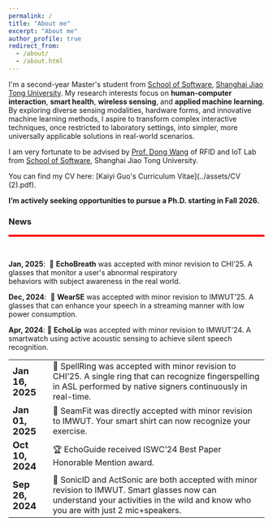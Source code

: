 ```yaml
---
permalink: /
title: "About me"
excerpt: "About me"
author_profile: true
redirect_from: 
  - /about/
  - /about.html
---
```


I'm a second-year Master's student from [School of Software](https://www.se.sjtu.edu.cn/), [Shanghai Jiao Tong University](https://www.sjtu.edu.cn/). My research interests focus on **human-computer interaction**, **smart health**, **wireless sensing**, and **applied machine learning**. By exploring diverse sensing modalities, hardware forms, and innovative machine learning methods, I aspire to transform complex interactive techniques, once restricted to laboratory settings, into simpler, more universally applicable solutions in real-world scenarios.

I am very fortunate to be advised by [Prof. Dong Wang](http://www.se.sjtu.edu.cn/Data/View/286) of RFID and IoT Lab from [School of Software](https://www.se.sjtu.edu.cn/), Shanghai Jiao Tong University. 

You can find my CV here: [Kaiyi Guo's Curriculum Vitae](../assets/CV (2).pdf).

**I’m actively seeking opportunities to pursue a Ph.D. starting in Fall 2026.**


### News

<div style="height: 4px; background-color: red;"></div>

&nbsp;&nbsp;&nbsp;&nbsp;

**Jan, 2025**:&nbsp; 🎉 **EchoBreath** was accepted with minor revision to CHI’25. A glasses that monitor a user's abnormal respiratory   
                        behaviors with 
                         subject awareness in the real world.

**Dec, 2024**:&nbsp; 🎉 **WearSE** was accepted with minor revision to IMWUT’25. A glasses that can enhance your speech in a streaming manner with low 
                         power consumption.  

**Apr, 2024**:&nbsp;🎉 **EchoLip** was accepted with minor revision to IMWUT’24. A smartwatch using active acoustic sensing to achieve silent 
                         speech recognition. 


<table style="width: 100%; border-collapse: collapse; background-color: transparent; border: none; font-size: 16px;">
  <tr>
    <td style="border: none;"><strong style="font-size: 18px;">Jan 16, 2025</strong></td>
    <td style="border: none;">🎉 SpellRing was accepted with minor revision to CHI’25. A single ring that can recognize fingerspelling in ASL performed by native signers continuously in real-time.</td>
  </tr>
  <tr>
    <td style="border: none;"><strong style="font-size: 18px;">Jan 01, 2025</strong></td>
    <td style="border: none;">🎉 SeamFit was directly accepted with minor revision to IMWUT. Your smart shirt can now recognize your exercise.</td>
  </tr>
  <tr>
    <td style="border: none;"><strong style="font-size: 18px;">Oct 10, 2024</strong></td>
    <td style="border: none;">🏆 EchoGuide received ISWC’24 Best Paper Honorable Mention award.</td>
  </tr>
  <tr>
    <td style="border: none;"><strong style="font-size: 18px;">Sep 26, 2024</strong></td>
    <td style="border: none;">🎉 SonicID and ActSonic are both accepted with minor revision to IMWUT. Smart glasses now can understand your activities in the wild and know who you are with just 2 mic+speakers.</td>
  </tr>
</table>



          
